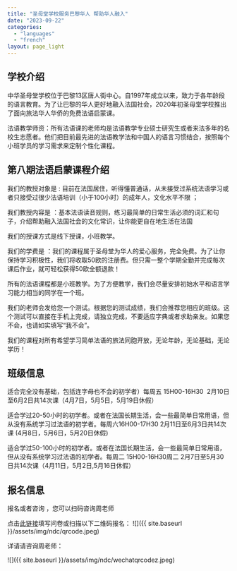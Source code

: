 ```yaml
---
title: "圣母堂学校服务巴黎华人 帮助华人融入"
date: "2023-09-22"
categories: 
  - "languages"
  - "french"
layout: page_light
---
```


## 学校介绍

中华圣母堂学校位于巴黎13区唐人街中心。自1997年成立以来，致力于各年龄段的语言教育。为了让巴黎的华人更好地融入法国社会，2020年初圣母堂学校推出了面向旅法华人华侨的免费法语启蒙课。

法语教学师资：所有法语课的老师均是法语教学专业硕士研究生或者来法多年的名校生志愿者。他们把目前最先进的法语教学法和中国人的语言习惯结合，按照每个小班学员的学习需求来定制个性化课程。

## 第八期法语启蒙课程介绍

我们的教授对象是&nbsp;:&nbsp;目前在法国居住，听得懂普通话，从未接受过系统法语学习或者只接受过很少法语培训（小于100小时）的成年人，文化水平不限&nbsp;；

我们教授内容是&nbsp;：基本法语读音规则，练习最简单的日常生活必须的词汇和句子，介绍帮助融入法国社会的文化常识，让你能更自在地生活在法国

我们的授课方式是线下授课，小班教学。

我们的学费是&nbsp;：我们的课程属于圣母堂为华人的爱心服务，完全免费。为了让你保持学习积极性，我们将收取50欧的注册费。但只需一整个学期全勤并完成每次课后作业，就可轻松获得50欧全额退款！

所有的法语课程都是小班教学。为了方便教学，我们会尽量安排初始水平和语言学习能力相当的同学在一个班。

我们的老师会发给您一个测试。根据您的测试成绩，我们会推荐您相应的班级。这个测试可以直接在手机上完成，请独立完成，不要适应字典或者求助亲友。如果您不会，也请如实填写“我不会”。

我们的课程对所有希望学习简单法语的旅法同胞开放，无论年龄，无论基础，无论学历！

## 班级信息

适合完全没有基础，包括连字母也不会的初学者）每周五&nbsp;15H00-16H30&nbsp;&nbsp;2月10日至6月2日共14次课（4月7日，5月5日，5月19日休假）

适合学过20-50小时的初学者。或者在法国长期生活，会一些最简单日常用语，但从没有系统学习过法语的初学者。每周六16H00-17H30 2月11日至6月3日共14次课&nbsp;(4月8日，5月6日，5月20日休假)

适合学过50-100小时的初学者。或者在法国长期生活，会一些最简单日常用语，但从没有系统学习过法语的初学者。每周二 15H00-16H30周二&nbsp;2月7日至5月30日共14次课（4月11日，5月2日,5月16日休假）

## 报名信息

报名或者咨询 ，您可以扫码咨询周老师

点击[此链接](https://www.wjx.cn/vm/tTMojly.aspx)填写问卷或扫描以下二维码报名：
![]({{ site.baseurl }}/assets/img/ndc/qrcode.jpeg)


详请请咨询周老师：

![]({{ site.baseurl }}/assets/img/ndc/wechatqrcodez.jpeg)